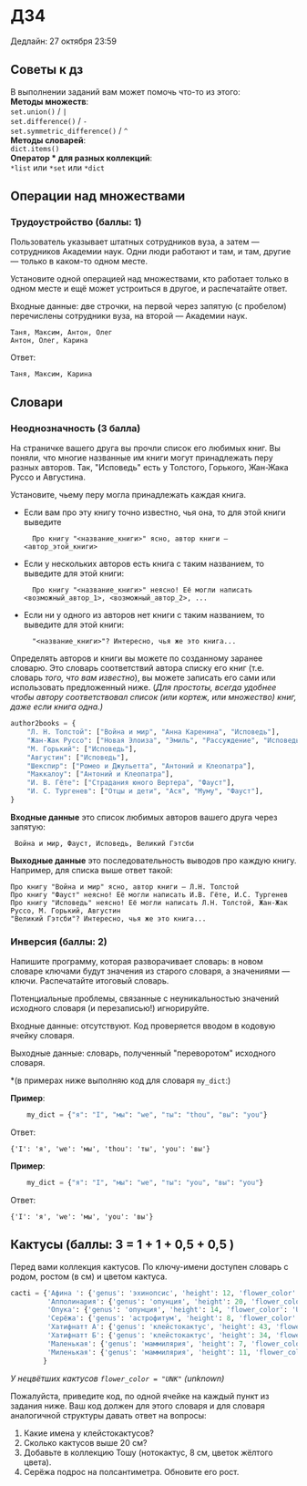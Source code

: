 # ДЗ4

Дедлайн: 27 октября 23:59


## Советы к дз

<div class="alert alert-info">
    В выполнении заданий вам может помочь что-то из этого:<br>
    <b>Методы множеств</b>:<br>
        <code>set.union()</code> / <code>|</code> <br>
        <code>set.difference()</code> / <code>-</code> <br>
        <code>set.symmetric_difference()</code> / <code>^</code> <br>
    <b>Методы словарей</b>:<br>
        <code>dict.items() </code> <br>
    <b>Оператор * для разных коллекций</b>:<br>
        <code>*list</code> или <code>*set</code> или <code>*dict</code><br>
</div>

## Операции над множествами


### Трудоустройство (баллы: 1)

Пользователь указывает штатных сотрудников вуза, а затем &mdash; сотрудников Академии наук. 
    Одни люди работают и там, и там, другие &mdash; только в каком-то одном месте.

Установите одной операцией над множествами, кто работает только в одном месте и ещё может устроиться в другое, и распечатайте ответ.

Входные данные: две строчки, на первой через запятую (с пробелом) перечислены сотрудники вуза, на второй &mdash; Академии наук.

    Таня, Максим, Антон, Олег
    Антон, Олег, Карина

Ответ:

    Таня, Максим, Карина


## Словари

### Неоднозначность (3 балла)

На страничке вашего друга вы прочли список его любимых книг.
    Вы поняли, что многие названные им книги могут принадлежать перу разных авторов.
    Так, "Исповедь" есть у Толстого, Горького, Жан-Жака Руссо и Августина.

Установите, чьему перу могла принадлежать каждая книга.
- Если вам про эту книгу точно известно, чья она, то для этой книги выведите
        
        Про книгу "<название_книги>" ясно, автор книги — <автор_этой_книги>
    
- Если у нескольких авторов есть книга с таким названием, то выведите для этой книги:
    
        Про книгу "<название_книги>" неясно! Её могли написать <возможный_автор_1>, <возможный_автор_2>, ...
        
- Если ни у одного из авторов нет книги с таким названием, то выведите для этой книги:
    
        "<название_книги>"? Интересно, чья же это книга...
    
Определять авторов и книги вы можете по созданному заранее словарю.
    Это словарь соответствий автора списку его книг (т.е. словарь *того, что вам известно*), вы можете записать его сами или использовать предложенный ниже.
    (*Для простоты, всегда удобнее чтобы автору соответствовал список (или кортеж, или множество) книг, даже если книга одна.)*

```python
author2books = {
    "Л. Н. Толстой": ["Война и мир", "Анна Каренина", "Исповедь"],
    "Жан-Жак Руссо": ["Новая Элоиза", "Эмиль", "Рассуждение", "Исповедь"],
    "М. Горький": ["Исповедь"],
    "Августин": ["Исповедь"],
    "Шекспир": ["Ромео и Джульетта", "Антоний и Клеопатра"],
    "Маккалоу": ["Антоний и Клеопатра"],
    "И. В. Гёте": ["Страдания юного Вертера", "Фауст"],
    "И. С. Тургенев": ["Отцы и дети", "Ася", "Муму", "Фауст"],    
}
```


**Входные данные** это список любимых авторов вашего друга через запятую:

     Война и мир, Фауст, Исповедь, Великий Гэтсби
     
**Выходные данные** это последовательность выводов про каждую книгу. Например, для списка выше ответ такой:
    
    Про книгу "Война и мир" ясно, автор книги — Л.Н. Толстой
    Про книгу "Фауст" неясно! Её могли написать И.В. Гёте, И.С. Тургенев
    Про книгу "Исповедь" неясно! Её могли написать Л.Н. Толстой, Жан-Жак Руссо, М. Горький, Августин
    "Великий Гэтсби"? Интересно, чья же это книга...


### Инверсия (баллы: 2)

Напишите программу, которая разворачивает словарь: в новом словаре ключами будут значения из старого словаря, а значениями &mdash; ключи.
    Распечатайте итоговый словарь.

Потенциальные проблемы, связанные с неуникальностью значений исходного словаря (и перезаписью!) игнорируйте.

Входные данные: отсутствуют. Код проверяется вводом в кодовую ячейку словаря.

Выходные данные: словарь, полученный "переворотом" исходного словаря.

*(в примерах ниже выполняю код для словаря `my_dict`:)

**Пример**:


```python
    my_dict = {"я": "I", "мы": "we", "ты": "thou", "вы": "you"}
```

Ответ:
    
    {'I': 'я', 'we': 'мы', 'thou': 'ты', 'you': 'вы'}
    
**Пример**:

```python
    my_dict = {"я": "I", "мы": "we", "ты": "you", "вы": "you"}
```

Ответ:

    {'I': 'я', 'we': 'мы', 'you': 'вы'}

## Кактусы (баллы: 3 = 1 + 1 + 0,5 + 0,5  )

Перед вами коллекция кактусов.
    По ключу-имени доступен словарь с родом, ростом (в см) и цветом кактуса.

```python
cacti = {'Афина ': {'genus': 'эхинопсис', 'height': 12, 'flower_color': 'светло-розовый'},
         'Апполинария': {'genus': 'опунция', 'height': 20, 'flower_color': 'UNK'},
         'Опука': {'genus': 'опунция', 'height': 14, 'flower_color': 'UNK'},
         'Серёжа': {'genus': 'астрофитум', 'height': 8, 'flower_color': 'жёлтый'},
         'Хатифнатт А': {'genus': 'клейстокактус', 'height': 43, 'flower_color': 'UNK'},
         'Хатифнатт Б': {'genus': 'клейстокактус', 'height': 34, 'flower_color': 'UNK'},
         'Маленькая': {'genus': 'маммилярия', 'height': 7, 'flower_color': 'розовый'},
         'Миленькая': {'genus': 'маммилярия', 'height': 11, 'flower_color': 'малиновый'}
        }
```

*У нецвётших кактусов `flower_color = "UNK"` (unknown)*

Пожалуйста, приведите код, по одной ячейке на каждый пункт из задания ниже.
    Ваш код должен для этого словаря и для словаря аналогичной структуры давать ответ на вопросы:


1. Какие имена у клейстокактусов?
2. Сколько кактусов выше 20 см?
3. Добавьте в коллекцию Тошу (нотокактус, 8 см, цветок жёлтого цвета).
4. Серёжа подрос на полсантиметра.
   Обновите его рост.
